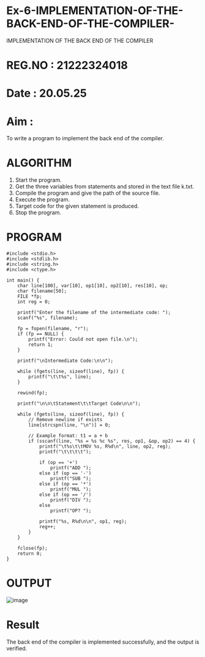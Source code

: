 # Ex-6-IMPLEMENTATION-OF-THE-BACK-END-OF-THE-COMPILER-
IMPLEMENTATION OF THE BACK END OF THE COMPILER 
# REG.NO : 21222324018
# Date :  20.05.25
# Aim :
To write a program to implement the back end of the compiler.
# ALGORITHM
1. Start the program.
2. Get the three variables from statements and stored in the text file k.txt.
3. Compile the program and give the path of the source file.
4. Execute the program.
5. Target code for the given statement is produced.
6. Stop the program.
# PROGRAM
```
#include <stdio.h>
#include <stdlib.h>
#include <string.h>
#include <ctype.h>

int main() {
    char line[100], var[10], op1[10], op2[10], res[10], op;
    char filename[50];
    FILE *fp;
    int reg = 0;

    printf("Enter the filename of the intermediate code: ");
    scanf("%s", filename);

    fp = fopen(filename, "r");
    if (fp == NULL) {
        printf("Error: Could not open file.\n");
        return 1;
    }

    printf("\nIntermediate Code:\n\n");

    while (fgets(line, sizeof(line), fp)) {
        printf("\t\t%s", line);
    }

    rewind(fp);

    printf("\n\n\tStatement\t\tTarget Code\n\n");

    while (fgets(line, sizeof(line), fp)) {
        // Remove newline if exists
        line[strcspn(line, "\n")] = 0;

        // Example format: t1 = a + b
        if (sscanf(line, "%s = %s %c %s", res, op1, &op, op2) == 4) {
            printf("\t%s\t\tMOV %s, R%d\n", line, op2, reg);
            printf("\t\t\t\t");

            if (op == '+')
                printf("ADD ");
            else if (op == '-')
                printf("SUB ");
            else if (op == '*')
                printf("MUL ");
            else if (op == '/')
                printf("DIV ");
            else
                printf("OP? ");

            printf("%s, R%d\n\n", op1, reg);
            reg++;
        }
    }

    fclose(fp);
    return 0;
}

```
# OUTPUT
![image](https://github.com/user-attachments/assets/6139225b-66d8-4917-aa13-6bab6425565a)

# Result
The back end of the compiler is implemented successfully, and the output is verified.
